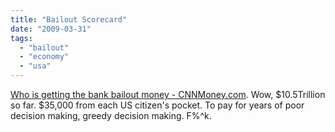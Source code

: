 ```yaml
---
title: "Bailout Scorecard"
date: "2009-03-31"
tags: 
  - "bailout"
  - "economy"
  - "usa"
---
```


[Who is getting the bank bailout money - CNNMoney.com](http://money.cnn.com/news/specials/storysupplement/bailout_scorecard/index.html). Wow, $10.5Trillion so far. $35,000 from each US citizen's pocket. To pay for years of poor decision making, greedy decision making. F%^k.
